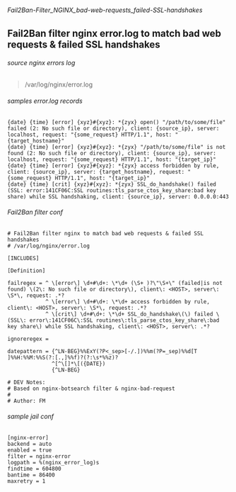###### Fail2Ban-Filter_NGINX_bad-web-requests_failed-SSL-handshakes

## Fail2Ban filter nginx error.log to match bad web requests &amp; failed SSL handshakes

###### source nginx errors log
> /var/log/nginx/error.log

###### samples error.log records
```
{date} {time} [error] {xyz}#{xyz}: *{zyx} open() "/path/to/some/file" failed (2: No such file or directory), client: {source_ip}, server: localhost, request: "{some_request} HTTP/1.1", host: "{target_hostname}"
{date} {time} [error] {xyz}#{xyz}: *{zyx} "/path/to/some/file" is not found (2: No such file or directory), client: {source_ip}, server: localhost, request: "{some_request} HTTP/1.1", host: "{target_ip}"
{date} {time} [error] {xyz}#{xyz}: *{zyx} access forbidden by rule, client: {source_ip}, server: {target_hostname}, request: "{some_request} HTTP/1.1", host: "{target_ip}"
{date} {time} [crit] {xyz}#{xyz}: *{zyx} SSL_do_handshake() failed (SSL: error:141CF06C:SSL routines:tls_parse_ctos_key_share:bad key share) while SSL handshaking, client: {source_ip}, server: 0.0.0.0:443
```

###### Fail2Ban filter conf
```
# Fail2Ban filter nginx to match bad web requests & failed SSL handshakes
# /var/log/nginx/error.log

[INCLUDES]

[Definition]

failregex = ^ \[error\] \d+#\d+: \*\d+ (\S+ )?\"\S+\" (failed|is not found) \(2\: No such file or directory\), client\: <HOST>, server\: \S*\, request: .*?
            ^ \[error\] \d+#\d+: \*\d+ access forbidden by rule, client\: <HOST>, server\: \S*\, request: .*?
            ^ \[crit\] \d+#\d+: \*\d+ SSL_do_handshake\(\) failed \(SSL\: error\:141CF06C\:SSL routines\:tls_parse_ctos_key_share\:bad key share\) while SSL handshaking, client\: <HOST>, server\: .*?

ignoreregex =

datepattern = {^LN-BEG}%%ExY(?P<_sep>[-/.])%%m(?P=_sep)%%d[T ]%%H:%%M:%%S(?:[.,]%%f)?(?:\s*%%z)?
              ^[^\[]*\[({DATE})
              {^LN-BEG}

# DEV Notes:
# Based on nginx-botsearch filter & nginx-bad-request
# 
# Author: FM
```

###### sample jail conf
```
[nginx-error]
backend = auto
enabled = true
filter = nginx-error
logpath = %(nginx_error_log)s
findtime = 604800
bantime = 86400
maxretry = 1
```
